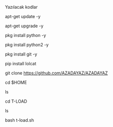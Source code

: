 Yazılacak kodlar

apt-get update -y

apt-get upgrade -y

pkg install python -y

pkg install python2 -y

pkg install git -y

pip install lolcat

git clone https://github.com/AZADAYAZ/AZADAYAZ

cd $HOME

ls

cd T-LOAD

ls

bash t-load.sh

